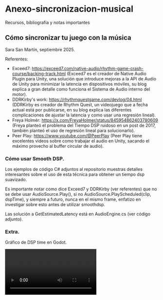 # Anexo-sincronizacion-musical
Recursos, bibliografía y notas importantes

## Cómo sincronizar tu juego con la música
Sara San Martín, septiembre 2025.

Referentes:
- Exceed7: https://exceed7.com/native-audio/rhythm-game-crash-course/backing-track.html
(Exceed7 es el creador de Native Audio Plugin para Unity, una solución que introduce mejoras a la API de Audio de Unity para minimizar la latencia en dispositivos móviles, su blog explica a gran detalle como funciona el Sistema de Audio interno del motor).
- DDRKirby's work: https://rhythmquestgame.com/devlog/04.html
(DDRKirby es creador de Rhythm Quest, un videojuego que a fecha actual está por publicarse, en su blog explica las diferentes complicaciones de ajustar la latencia y como usar una regresión lineal).
- Freya Holmér: https://x.com/FreyaHolmer/status/845954862403780609
(Freya planteó el problema del Tiempo DSP ruidoso en un post de 2017, también planteó el uso de regresión lineal para solucionarlo).
- Peer Play: https://www.youtube.com/@PeerPlay
(Peer Play tiene excelentes videos sobre como trabajar el audio en Unity, sacando el máximo provecho al buffer circular de audio).

### Cómo usar Smooth DSP.

Los ejemplos de código C# adjuntos al repositorio muestras detalles interesantes sobre el uso de esta técnica para obtener un tiempo dsp suavizado.

Es importante notar como dice Exceed7 y DDRKirby (ver referentes) que no se debe usar AudioSource.Play(), si no AudioSource.PlayScheduled(clip, dspTime), y siempre a futuro, nunca en el mismo frame, enfatizo en investigar sobre esto antes de utilizar smoothdsp.

Las solución a GetEstimatedLatency está en AudioEngine.cs (ver código adjunto).

### Extra.
Gráfico de DSP time en Godot.

<video controls src="godot 3.mp4" title="Title"></video>





